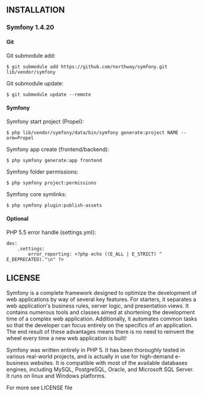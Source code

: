 ## INSTALLATION

### Symfony 1.4.20

####  Git

Git submodule add:

	$ git submodule add https://github.com/northway/symfony.git lib/vendor/symfony

Git submodule update:

	$ git submodule update --remote

#### Symfony

Symfony start project (Propel):

	$ php lib/vendor/symfony/data/bin/symfony generate:project NAME --orm=Propel

Symfony app create (frontend/backend):

	$ php symfony generate:app frontend

Symfony folder permissions:

	$ php symfony project:permissions

Symfony core symlinks:

	$ php symfony plugin:publish-assets

#### Optional

PHP 5.5 error handle (settings.yml):

	dev:
		.settings:
			error_reporting: <?php echo ((E_ALL | E_STRICT) ^ E_DEPRECATED)."\n" ?>

## LICENSE

Symfony is a complete framework designed to optimize the development of web applications by way of several key features.
For starters, it separates a web application's business rules, server logic, and presentation views.
It contains numerous tools and classes aimed at shortening the development time of a complex web application.
Additionally, it automates common tasks so that the developer can focus entirely on the specifics of an application.
The end result of these advantages means there is no need to reinvent the wheel every time a new web application is built!

Symfony was written entirely in PHP 5.
It has been thoroughly tested in various real-world projects, and is actually in use for high-demand e-business websites.
It is compatible with most of the available databases engines, including MySQL, PostgreSQL, Oracle, and Microsoft SQL Server.
It runs on linux and Windows platforms.

For more see LICENSE file

